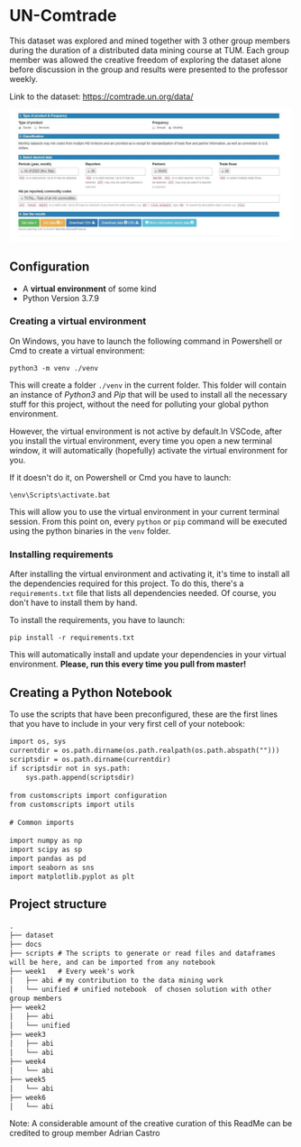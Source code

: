 # UN-Comtrade

This dataset was explored and mined together with 3 other group members during the duration of a distributed data mining course at TUM. Each group member was allowed the creative freedom of exploring the dataset alone before discussion in the group and results were presented to the professor weekly.

Link to the dataset: https://comtrade.un.org/data/

![Configuration](./docs/UNDataConfiguration.jpg)

## Configuration

- A **virtual environment** of some kind
- Python Version 3.7.9

### Creating a virtual environment

On Windows, you have to launch the following command in Powershell or Cmd to
create a virtual environment:
```
python3 -m venv ./venv
```

This will create a folder `./venv` in the current folder. This folder will contain
an instance of *Python3* and *Pip* that will be used to install all the necessary
stuff for this project, without the need for polluting your global python environment.

However, the virtual environment is not active by default.In VSCode, after you
install the virtual environment, every time you open a new terminal window, it
will automatically (hopefully) activate the virtual environment for you.

If it doesn't do it, on Powershell or Cmd you have to launch:
```
\env\Scripts\activate.bat
```

This will allow you to use the virtual environment in your current terminal
session. From this point on, every `python` or `pip` command will be executed
using the python binaries in the `venv` folder.

### Installing requirements

After installing the virtual environment and activating it, it's time to install
all the dependencies required for this project. To do this, there's a `requirements.txt`
file that lists all dependencies needed. Of course, you don't have to install them
by hand.

To install the requirements, you have to launch:
```
pip install -r requirements.txt
```
This will automatically install and update your dependencies in your virtual
environment. **Please, run this every time you pull from master!**

## Creating a Python Notebook

To use the scripts that have been preconfigured, these are the first lines that
you have to include in your very first cell of your notebook:

```{python}
import os, sys
currentdir = os.path.dirname(os.path.realpath(os.path.abspath("")))
scriptsdir = os.path.dirname(currentdir)
if scriptsdir not in sys.path:
    sys.path.append(scriptsdir)

from customscripts import configuration
from customscripts import utils

# Common imports

import numpy as np
import scipy as sp
import pandas as pd
import seaborn as sns
import matplotlib.pyplot as plt
```


## Project structure

```
.
├── dataset 
├── docs   
├── scripts # The scripts to generate or read files and dataframes will be here, and can be imported from any notebook
├── week1   # Every week's work
│   ├── abi # my contribution to the data mining work
│   └── unified # unified notebook  of chosen solution with other group members
├── week2
│   ├── abi
│   └── unified
├── week3
│   ├── abi
│   └── abi
├── week4
│   └── abi
├── week5
│   └── abi
├── week6
│   └── abi
```
Note: A considerable amount of the creative curation of this ReadMe can be credited to group member Adrian Castro
